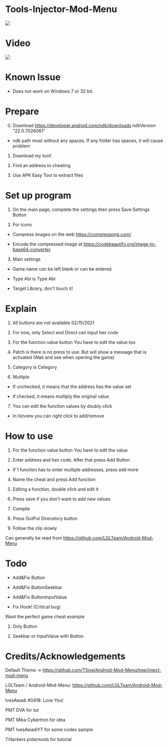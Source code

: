# Tools-Injector-Mod-Menu

![](https://i.imgur.com/orvXLYp.gif)

# Video

[![](http://img.youtube.com/vi/h4sqozxd3v8/0.jpg)](https://youtu.be/h4sqozxd3v8 "")

# Known Issue

- Does not work on Windows 7 or 32 bit.

# Prepare
0. Download https://developer.android.com/ndk/downloads ndkVersion "22.0.7026061"

- ndk path must without any spaces. If any folder has spaces, it will cause problem

1. Download my tool!

2. Find an address to cheating

3. Use APK Easy Tool to extract files


# Set up program

1. On the main page, complete the settings then press Save Settings Button

2. For icons

- Compress images on the web https://compresspng.com/

- Encode the compressed image at https://codebeautify.org/image-to-base64-converter.

3. Main settings

- Game name can be left blank or can be entered

- Type Abi is Type Abi

- Target Library, don't touch it!


# Explain
1. All buttons are not available 02/15/2021

2. For now, only Select and Direct can input hex code

3. For the function value button You have to edit the value too

4. Patch is there is no press to use. But will show a message that is activated (Wait and see when opening the game)

5. Category is Category

6. Multiple

- If unchecked, it means that the address has the value set

- if checked, it means multiply the original value

7. You can edit the function values by doubly click

- In listview you can right click to add/remove


# How to use

1. For the function value button You have to edit the value

2. Enter address and hex code. After that press Add Button 
- If 1 function has to enter multiple addresses, press add more

4. Name the cheat and press Add function

5. Editing a function, double click and edit it

6. Press save if you don't want to add new values

7. Compile

8. Press OutPut Direcetory button

9. Follow the clip slowly

Can generally be read from 
https://github.com/LGLTeam/Android-Mod-Menu


# Todo

- Add&Fix Button

- Add&Fix ButtonSeekbar

- Add&Fix ButtonInputValue

- Fix Hook! (Critical bug)


Want the perfect game cheat example

1. Only Button

2. Seekbar or InputValue with Button

# Credits/Acknowledgements

Default Theme -> https://github.com/T5ive/Android-Mod-Menu/tree/inject-mod-menu

LGLTeam / Android-Mod-Menu: https://github.com/LGLTeam/Android-Mod-Menu

IvesAwadi #0418: Love You!

PMT DVA for tut

PMT Mika Cybertron for idea

PMT IvesAwadiYT for some codes sample

7.Hackers polarmods for tutorial